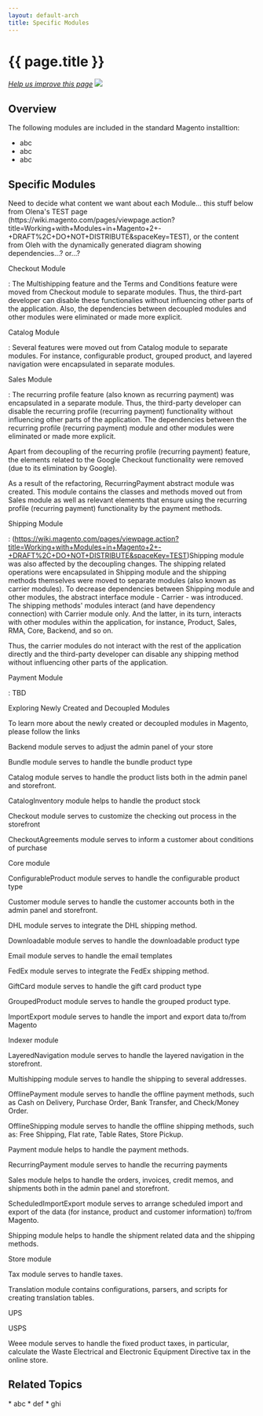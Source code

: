 ```yaml
---
layout: default-arch
title: Specific Modules
---
```


<h1 id="m2arch-module-specific">{{ page.title }}</h1>

<p><a href="{{ site.githuburl }}m2devgde/arch/mod_depend.md" target="_blank"><em>Help us improve this page</em></a>&nbsp;<img src="{{ site.baseurl }}common/images/newWindow.gif"/></p>

<h2 id="m2arch-module-specific-overview"> Overview</h2>
The following modules are included in the standard Magento installtion:

* abc
* abc
* abc

<h2 id="AG-into-mods-specific">Specific Modules</h2>

<p class ="q">Need to decide what content we want about each Module... this stuff below from Olena's TEST page (https://wiki.magento.com/pages/viewpage.action?title=Working+with+Modules+in+Magento+2+-+DRAFT%2C+DO+NOT+DISTRIBUTE&spaceKey=TEST), or the content from Oleh with the dynamically generated diagram showing dependencies...? or...?</p>


Checkout Module

: The Multishipping feature and the Terms and Conditions feature were moved from Checkout module to separate modules. Thus, the third-part developer can disable these functionalies without influencing other parts of the application. Also, the dependencies between decoupled modules and other modules were eliminated or made more explicit.

Catalog Module

: Several features were moved out from Catalog module to separate modules. For instance, configurable product, grouped product, and layered navigation were encapsulated in separate modules.

Sales Module

: The recurring profile feature (also known as recurring payment) was encapsulated in a separate module. Thus, the third-party developer can disable the recurring profile (recurring payment) functionality without influencing other parts of the application. The dependencies between the recurring profile (recurring payment) module and other modules were eliminated or made more explicit.

Apart from decoupling of the recurring profile (recurring payment) feature, the elements related to the Google Checkout functionality were removed (due to its elimination by Google).

As a result of the refactoring, RecurringPayment abstract module was created. This module contains the classes and methods moved out from Sales module as well as relevant elements that ensure using the recurring profile (recurring payment) functionality by the payment methods.

Shipping Module

:	 (https://wiki.magento.com/pages/viewpage.action?title=Working+with+Modules+in+Magento+2+-+DRAFT%2C+DO+NOT+DISTRIBUTE&spaceKey=TEST)Shipping module was also affected by the decoupling changes. The shipping related operations were encapsulated in Shipping module and the shipping methods themselves were moved to separate modules (also known as carrier modules). To decrease dependencies between Shipping module and other modules, the abstract interface module - Carrier - was introduced. The shipping methods' modules interact (and have dependency connection) with Carrier module only. And the latter, in its turn, interacts with other modules within the application, for instance, Product, Sales, RMA, Core, Backend, and so on.

Thus, the carrier modules do not interact with the rest of the application directly and the third-party developer can disable any shipping method without influencing other parts of the application.

Payment Module

: TBD

Exploring Newly Created and Decoupled Modules

To learn more about the newly created or decoupled modules in Magento, please follow the links

Backend module serves to adjust the admin panel of your store

Bundle module serves to handle the bundle product type

Catalog module serves to handle the product lists both in the admin panel and storefront.

CatalogInventory module helps to handle the product stock

Checkout module serves to customize the checking out process in the storefront

CheckoutAgreements module serves to inform a customer about conditions of purchase

Core module

ConfigurableProduct module serves to handle the configurable product type

Customer module serves to handle the customer accounts both in the admin panel and storefront.

DHL module serves to integrate the DHL shipping method.

Downloadable module serves to handle the downloadable product type

Email module serves to handle the email templates

FedEx module serves to integrate the FedEx shipping method.

GiftCard module serves to handle the gift card product type

GroupedProduct module serves to handle the grouped product type.

ImportExport module serves to handle the import and export data to/from Magento

Indexer module

LayeredNavigation module serves to handle the layered navigation in the storefront.

Multishipping module serves to handle the shipping to several addresses.

OfflinePayment module serves to handle the offline payment methods, such as Cash on Delivery, Purchase Order, Bank Transfer, and Check/Money Order.

OfflineShipping module serves to handle the offline shipping methods, such as: Free Shipping, Flat rate, Table Rates, Store Pickup.

Payment module helps to handle the payment methods.

RecurringPayment module serves to handle the recurring payments

Sales module helps to handle the orders, invoices, credit memos, and shipments both in the admin panel and storefront.

ScheduledImportExport module serves to arrange scheduled import and export of the data (for instance, product and customer information) to/from Magento.

Shipping module helps to handle the shipment related data and the shipping methods.

Store module

Tax module serves to handle taxes.

Translation module contains configurations, parsers, and scripts for creating translation tables.

UPS

USPS

Weee module serves to handle the fixed product taxes, in particular, calculate the Waste Electrical and Electronic Equipment Directive tax in the online store.



<h2 id="m2arch-module-related"> Related Topics</h2>
* abc
* def
* ghi

